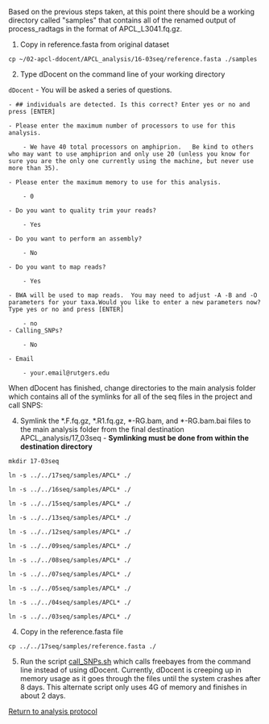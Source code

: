 Based on the previous steps taken, at this point there should be a working directory called "samples" that contains all of the renamed output of process_radtags in the format of APCL_L3041.fq.gz.

1. Copy in reference.fasta from original dataset

`cp ~/02-apcl-ddocent/APCL_analysis/16-03seq/reference.fasta ./samples`

2. Type dDocent on the command line of your working directory

`dDocent`
    - You will be asked a series of questions.
    
    - ## individuals are detected. Is this correct? Enter yes or no and press [ENTER]
    
    - Please enter the maximum number of processors to use for this analysis.

        - We have 40 total processors on amphiprion.   Be kind to others who may want to use amphiprion and only use 20 (unless you know for sure you are the only one currently using the machine, but never use more than 35).
    
    - Please enter the maximum memory to use for this analysis.

        - 0
    
    - Do you want to quality trim your reads?

        - Yes
    
    - Do you want to perform an assembly?

        - No
    
    - Do you want to map reads?

        - Yes
    
    - BWA will be used to map reads.  You may need to adjust -A -B and -O parameters for your taxa.Would you like to enter a new parameters now? Type yes or no and press [ENTER]

        - no
    - Calling_SNPs?

        - No
    
    - Email

        - your.email@rutgers.edu

When dDocent has finished, change directories to the main analysis folder which contains all of the symlinks for all of the seq files in the project and call SNPS:

4. Symlink the *.F.fq.gz, *.R1.fq.gz, *-RG.bam, and *-RG.bam.bai files to the main analysis folder from the final destination APCL_analysis/17_03seq - **Symlinking must be done from within the destination directory**

`mkdir 17-03seq`

`ln -s ../../17seq/samples/APCL* ./`

`ln -s ../../16seq/samples/APCL* ./`

`ln -s ../../15seq/samples/APCL* ./`

`ln -s ../../13seq/samples/APCL* ./`
 
`ln -s ../../12seq/samples/APCL* ./`

`ln -s ../../09seq/samples/APCL* ./`

`ln -s ../../08seq/samples/APCL* ./`

`ln -s ../../07seq/samples/APCL* ./`

`ln -s ../../05seq/samples/APCL* ./`

`ln -s ../../04seq/samples/APCL* ./`

`ln -s ../../03seq/samples/APCL* ./`

4. Copy in the reference.fasta file

`cp ../../17seq/samples/reference.fasta ./`

5. Run the script [call_SNPs.sh](https://github.com/stuartmichelle/Genetics/blob/master/code/call_SNPs.sh) which calls freebayes from the command line instead of using dDocent.  Currently, dDocent is creeping up in memory usage as it goes through the files until the system crashes after 8 days.  This alternate script only uses 4G of memory and finishes in about 2 days.

        
[Return to analysis protocol](./hiseq_ddocent.md)

